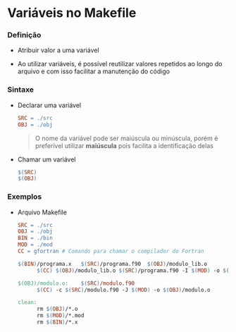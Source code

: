 # Variáveis no Makefile

### Definição

* Atribuir valor a uma variável

* Ao utilizar variáveis, é possível reutilizar valores repetidos ao longo do arquivo e com isso facilitar a manutenção do código

### Sintaxe

* Declarar uma variável

  ```makefile
  SRC = ./src
  OBJ = ./obj
  ```

  > O nome da variável pode ser maiúscula ou minúscula, porém é preferível utilizar **maiúscula** pois facilita a identificação delas

* Chamar um variável

  ```makefile
  $(SRC)
  $(OBJ)
  ```

### Exemplos

* Arquivo Makefile

  ```makefile
  SRC = ./src
  OBJ = ./obj
  BIN = ./bin
  MOD = ./mod
  CC = gfortran # Comando para chamar o compilador do Fortran
  
  $(BIN)/programa.x   $(SRC)/programa.f90  $(OBJ)/modulo_lib.o
        $(CC) $(OBJ)/modulo_lib.o $(SRC)/programa.f90 -I $(MOD) -o $(BIN)/programa.x

  $(OBJ)/modulo.o:    $(SRC)/modulo.f90
        $(CC) -c $(SRC)/modulo.f90 -J $(MOD) -o $(OBJ)/modulo.o

  clean:
        rm $(OBJ)/*.o
        rm $(MOD)/*.mod
        rm $(BIN)/*.x
  ```